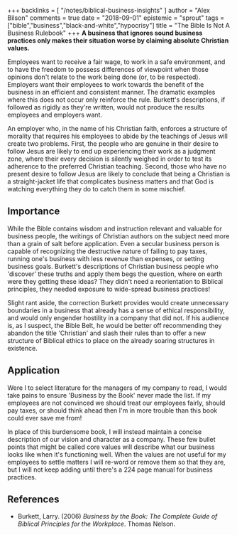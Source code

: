 +++
backlinks = [
  "/notes/biblical-business-insights"
]
author = "Alex Bilson"
comments = true
date = "2018-09-01"
epistemic = "sprout"
tags = ["bible","business","black-and-white","hypocrisy"]
title = "The Bible Is Not A Business Rulebook"
+++
**A business that ignores sound business practices only makes their situation worse by claiming absolute Christian values.**

Employees want to receive a fair wage, to work in a safe environment, and to have the freedom to possess differences of viewpoint when those opinions don't relate to the work being done (or, to be respected).  Employers want their employees to work towards the benefit of the business in an efficient and consistent manner.  The dramatic examples where this does not occur only reinforce the rule.  Burkett's descriptions, if followed as rigidly as they're written, would not produce the results employees and employers want.

An employer who, in the name of his Christian faith, enforces a structure of morality that requires his employees to abide by the teachings of Jesus will create two problems.  First, the people who are genuine in their desire to follow Jesus are likely to end up experiencing their work as a judgment zone, where their every decision is silently weighed in order to test its adherence to the preferred Christian teaching.  Second, those who have no present desire to follow Jesus are likely to conclude that being a Christian is a straight-jacket life that complicates business matters and that God is watching everything they do to catch them in some mischief.

## Importance

While the Bible contains wisdom and instruction relevant and valuable for business people, the writings of Christian authors on the subject need more than a grain of salt before application.  Even a secular business person is capable of recognizing the destructive nature of failing to pay taxes, running one's business with less revenue than expenses, or setting business goals.  Burkett's descriptions of Christian business people who 'discover' these truths and apply them begs the question, where on earth were they getting these ideas?  They didn't need a reorientation to Biblical principles, they needed exposure to wide-spread business practices!

Slight rant aside, the correction Burkett provides would create unnecessary boundaries in a business that already has a sense of ethical responsibility, and would only engender hostility in a company that did not.  If his audience is, as I suspect, the Bible Belt, he would be better off recommending they abandon the title 'Christian' and slash their rules than to offer a new structure of Biblical ethics to place on the already soaring structures in existence.

## Application

Were I to select literature for the managers of my company to read, I would take pains to ensure 'Business by the Book' never made the list.  If my employees are not convinced we should treat our employees fairly, should pay taxes, or should think ahead then I'm in more trouble than this book could ever save me from!

In place of this burdensome book, I will instead maintain a concise description of our vision and character as a company.  These few bullet points that might be called core values will describe what our business looks like when it's functioning well.  When the values are not useful for my employees to settle matters I will re-word or remove them so that they are, but I will not keep adding until there's a 224 page manual for business practices.

## References

- Burkett, Larry. (2006) _Business by the Book: The Complete Guide of Biblical Principles for the Workplace_. Thomas Nelson.
